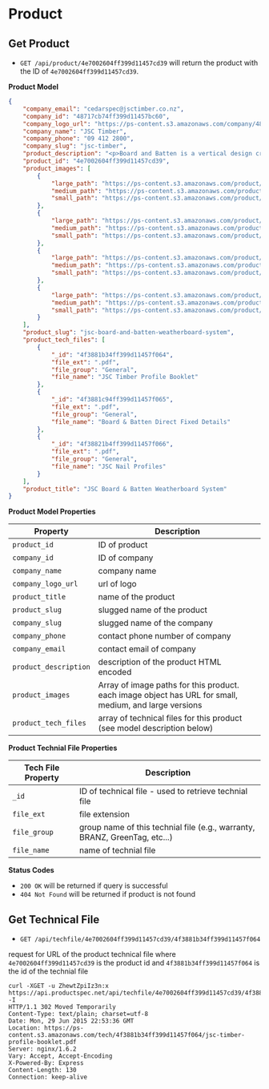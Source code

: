 Product
==========

Get Product
----------------------

 - `GET /api/product/4e7002604ff399d11457cd39` will return the product with the ID of `4e7002604ff399d11457cd39`.
 
**Product Model**
```json
{
    "company_email": "cedarspec@jsctimber.co.nz",
    "company_id": "48717cb74ff399d11457bc60",
    "company_logo_url": "https://ps-content.s3.amazonaws.com/company/48717cb74ff399d11457bc60/logo/jsc-timber-logo.jpg",
    "company_name": "JSC Timber",
    "company_phone": "09 412 2800",
    "company_slug": "jsc-timber",
    "product_description": "<p>Board and Batten is a vertical design created using wide clear cedar boards spaced apart with narrow battens covering the joints, as per NZS E2/AS1 PROFILES to NZS 3617/BRANZ BULLETIN 411. There are no set limitations on widths and various combinations are used to create different looks with the most common being 6x1 and 8x1 Boards covered with 3x1 Battens. This can also be reversed with boards installed over Battens to create a deep negative channel effect.</p>",
    "product_id": "4e7002604ff399d11457cd39",
    "product_images": [
        {
            "large_path": "https://ps-content.s3.amazonaws.com/product/4e7002604ff399d11457cd39/images/4e7002a14ff39ad1cc0562a2/00335web-lg.jpg",
            "medium_path": "https://ps-content.s3.amazonaws.com/product/4e7002604ff399d11457cd39/images/4e7002a14ff39ad1cc0562a2/00335web-md.jpg",
            "small_path": "https://ps-content.s3.amazonaws.com/product/4e7002604ff399d11457cd39/images/4e7002a14ff39ad1cc0562a2/00335web-sm.jpg"
        },
        {
            "large_path": "https://ps-content.s3.amazonaws.com/product/4e7002604ff399d11457cd39/images/4e7002d74ff39ad1cc0562a3/goh-house-crown-range-053-w-lg.jpg",
            "medium_path": "https://ps-content.s3.amazonaws.com/product/4e7002604ff399d11457cd39/images/4e7002d74ff39ad1cc0562a3/goh-house-crown-range-053-w-md.jpg",
            "small_path": "https://ps-content.s3.amazonaws.com/product/4e7002604ff399d11457cd39/images/4e7002d74ff39ad1cc0562a3/goh-house-crown-range-053-w-sm.jpg"
        },
        {
            "large_path": "https://ps-content.s3.amazonaws.com/product/4e7002604ff399d11457cd39/images/4e7002f44ff39ad1cc0562a4/goh-house-crown-range-003-w-lg.jpg",
            "medium_path": "https://ps-content.s3.amazonaws.com/product/4e7002604ff399d11457cd39/images/4e7002f44ff39ad1cc0562a4/goh-house-crown-range-003-w-md.jpg",
            "small_path": "https://ps-content.s3.amazonaws.com/product/4e7002604ff399d11457cd39/images/4e7002f44ff39ad1cc0562a4/goh-house-crown-range-003-w-sm.jpg"
        },
        {
            "large_path": "https://ps-content.s3.amazonaws.com/product/4e7002604ff399d11457cd39/images/4e70030f4ff39ad1cc0562a5/goh-house-crown-range-006-lg.jpg",
            "medium_path": "https://ps-content.s3.amazonaws.com/product/4e7002604ff399d11457cd39/images/4e70030f4ff39ad1cc0562a5/goh-house-crown-range-006-md.jpg",
            "small_path": "https://ps-content.s3.amazonaws.com/product/4e7002604ff399d11457cd39/images/4e70030f4ff39ad1cc0562a5/goh-house-crown-range-006-sm.jpg"
        }
    ],
    "product_slug": "jsc-board-and-batten-weatherboard-system",
    "product_tech_files": [
        {
            "_id": "4f3881b34ff399d11457f064",
            "file_ext": ".pdf",
            "file_group": "General",
            "file_name": "JSC Timber Profile Booklet"
        },
        {
            "_id": "4f3881c94ff399d11457f065",
            "file_ext": ".pdf",
            "file_group": "General",
            "file_name": "Board & Batten Direct Fixed Details"
        },
        {
            "_id": "4f38821b4ff399d11457f066",
            "file_ext": ".pdf",
            "file_group": "General",
            "file_name": "JSC Nail Profiles"
        }
    ],
    "product_title": "JSC Board & Batten Weatherboard System"
}
```

**Product Model Properties**

| Property | Description |
| -------- | ------------ |
| `product_id` | ID of product|
| `company_id` | ID of company|
| `company_name` | company name|
| `company_logo_url` | url of logo|
| `product_title` | name of the product|
| `product_slug` | slugged name of the product|
| `company_slug` | slugged name of the company|
| `company_phone` | contact phone number of company|
| `company_email` | contact email of company|
| `product_description` | description of the product HTML encoded|
| `product_images` | Array of image paths for this product.  each image object has URL for small, medium, and large versions|
| `product_tech_files` | array of technical files for this product (see model description below)|

**Product Technial File Properties**

| Tech File Property | Description |
| -------- | ------------ |
| `_id` | ID of technical file - used to retrieve technial file|
| `file_ext` | file extension|
| `file_group` | group name of this technial file (e.g., warranty, BRANZ, GreenTag, etc...)|
| `file_name` | name of technial file|



**Status Codes**
- `200 OK` will be returned if query is successful
- `404 Not Found` will be returned if product is not found




Get Technical File
------------------

- `GET /api/techfile/4e7002604ff399d11457cd39/4f3881b34ff399d11457f064` 

request for URL of the product technical file where `4e7002604ff399d11457cd39` is the product id and `4f3881b34ff399d11457f064` is the id of the technial file


```shell
curl -XGET -u ZhewtZpiIz3n:x https://api.productspec.net/api/techfile/4e7002604ff399d11457cd39/4f3881b34ff399d11457f064 -I
HTTP/1.1 302 Moved Temporarily
Content-Type: text/plain; charset=utf-8
Date: Mon, 29 Jun 2015 22:53:36 GMT
Location: https://ps-content.s3.amazonaws.com/tech/4f3881b34ff399d11457f064/jsc-timber-profile-booklet.pdf
Server: nginx/1.6.2
Vary: Accept, Accept-Encoding
X-Powered-By: Express
Content-Length: 130
Connection: keep-alive
```


